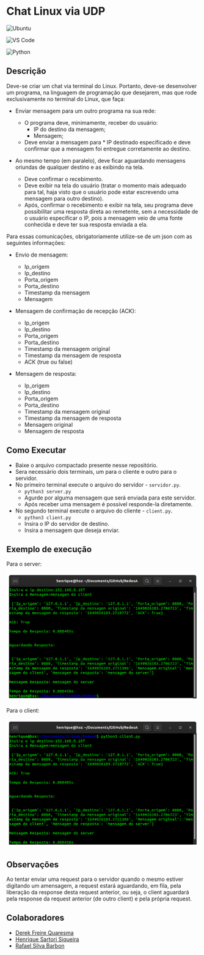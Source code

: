 # Chat Linux via UDP

![Ubuntu](https://img.shields.io/badge/Ubuntu-E95420?style=for-the-badge&logo=ubuntu&logoColor=white)

![VS Code](https://img.shields.io/badge/Visual_Studio_Code-0078D4?style=for-the-badge&logo=visual%20studio%20code&logoColor=white)

![Python](https://img.shields.io/badge/Python-3776AB?style=for-the-badge&logo=python&logoColor=white)

## Descrição
Deve-se criar um chat via terminal do Linux. Portanto, deve-se desenvolver um programa, na linguagem de programação que desejarem, mas que rode exclusivamente no terminal do Linux, que faça:
* Enviar mensagem para um outro programa na sua rede:
  * O programa deve, minimamente, receber do usuário:
    * IP do destino da mensagem;
    * Mensagem;
  * Deve enviar a mensagem para * IP destinado especificado e deve confirmar que a mensagem foi entregue corretamente ao destino.

* Ao mesmo tempo (em paralelo), deve ficar aguardando mensagens oriundas de
qualquer destino e as exibindo na tela.
  * Deve confirmar o recebimento.
  * Deve exibir na tela do usuário (tratar o momento mais adequado para tal, haja visto que o usuário pode estar escrevendo uma mensagem para outro destino).
  * Após, confirmar o recebimento e exibir na tela, seu programa deve possibilitar uma resposta direta ao remetente, sem a necessidade de o usuário especificar o IP, pois a mensagem veio de uma fonte conhecida e deve ter sua resposta enviada a ela.

Para essas comunicações, obrigatoriamente utilize-se de um json com as seguintes informações:

* Envio de mensagem:
  * Ip_origem
  * Ip_destino
  * Porta_origem
  * Porta_destino
  * Timestamp da mensagem
  * Mensagem

* Mensagem de confirmação de recepção (ACK):
  * Ip_origem
  * Ip_destino
  * Porta_origem
  * Porta_destino
  * Timestamp da mensagem original
  * Timestamp da mensagem de resposta
  * ACK (true ou false)

* Mensagem de resposta:
  * Ip_origem
  * Ip_destino
  * Porta_origem
  * Porta_destino
  * Timestamp da mensagem original
  * Timestamp da mensagem de resposta
  * Mensagem original
  * Mensagem de resposta

## Como Executar
* Baixe o arquivo compactado presente nesse repositório.
* Sera necessário dois terminais, um para o cliente e outro para o servidor.
* No primeiro terminal execute o arquivo do servidor - `servidor.py`.
  * ```python3 server.py```
  * Agurde por alguma mensagem que será enviada para este servidor.
  * Após receber uma mensagem é possível responde-la diretamente.
* No segundo terminal execute o arquivo do cliente - `client.py`.
  * ```python3 client.py```
  * Insira o IP do servidor de destino.
  * Insira a mensagem que deseja enviar.

## Exemplo de execução
Para o server:

![Server](server.png)

Para o client:

![Client](client.png)

## Observações
Ao tentar enviar uma request para o servidor quando o mesmo estiver digitando um amensagem, a request estará aguardando, em fila, pela liberação da response desta request anterior, ou seja, o client aguardará pela response da request anterior (de outro client) e pela própria request.

## Colaboradores
* [Derek Freire Quaresma](https://github.com/derekfq/)
* [Henrique Sartori Siqueira](https://github.com/h-ssiqueira/)
* [Rafael Silva Barbon](https://github.com/RafaelBarbon/)
